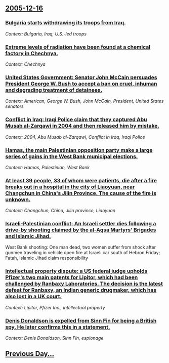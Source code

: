 ## [2005-12-16](/news/2005/12/16/index.md)

### [ Bulgaria starts withdrawing its troops from Iraq. ](/news/2005/12/16/bulgaria-starts-withdrawing-its-troops-from-iraq.md)
_Context: Bulgaria, Iraq, U.S.-led troops_

### [ Extreme levels of radiation have been found at a chemical factory in Chechnya. ](/news/2005/12/16/extreme-levels-of-radiation-have-been-found-at-a-chemical-factory-in-chechnya.md)
_Context: Chechnya_

### [ United States Government: Senator John McCain persuades President George W. Bush to accept a ban on cruel, inhuman and degrading treatment of detainees. ](/news/2005/12/16/united-states-government-p-senator-john-mccain-persuades-president-george-w-bush-to-accept-a-ban-on-cruel-inhuman-and-degrading-treatment.md)
_Context: American, George W. Bush, John McCain, President, United States senators_

### [ Conflict in Iraq: Iraqi Police claim that they captured Abu Musab al-Zarqawi in 2004 and then released him by mistake. ](/news/2005/12/16/conflict-in-iraq-iraqi-police-claim-that-they-captured-abu-musab-al-zarqawi-in-2004-and-then-released-him-by-mistake.md)
_Context: 2004, Abu Musab al-Zarqawi, Conflict in Iraq, Iraqi Police_

### [ Hamas, the main Palestinian opposition party make a large series of gains in the West Bank municipal elections. ](/news/2005/12/16/hamas-the-main-palestinian-opposition-party-make-a-large-series-of-gains-in-the-west-bank-municipal-elections.md)
_Context: Hamas, Palestinian, West Bank_

### [ At least 39 people, 33 of whom were patients, die after a fire breaks out in a hospital in the city of Liaoyuan, near Changchun in China's Jilin Province. The cause of the fire is unknown. ](/news/2005/12/16/at-least-39-people-33-of-whom-were-patients-die-after-a-fire-breaks-out-in-a-hospital-in-the-city-of-liaoyuan-near-changchun-in-china-s.md)
_Context: Changchun, China, Jilin province, Liaoyuan_

### [ Israeli-Palestinian conflict: An Israeli settler dies following a drive-by shooting claimed by the al-Aqsa Martyrs' Brigades and Islamic Jihad. ](/news/2005/12/16/israeli-palestinian-conflict-an-israeli-settler-dies-following-a-drive-by-shooting-claimed-by-the-al-aqsa-martyrs-brigades-and-islamic-ji.md)
West Bank shooting: One man dead, two women suffer from shock after gunmen traveling in vehicle open fire at Israeli car south of Hebron Friday; Fatah, Islamic Jihad claim responsibility

### [ Intellectual property dispute: a US federal judge upholds Pfizer's two main patents for Lipitor, which had been challenged by Ranbaxy Laboratories. The decision is the latest defeat for Ranbaxy, an Indian generic drugmaker, which has also lost in a UK court. ](/news/2005/12/16/intellectual-property-dispute-a-us-federal-judge-upholds-pfizer-s-two-main-patents-for-lipitor-which-had-been-challenged-by-ranbaxy-labor.md)
_Context: Lipitor, Pfizer Inc., intellectual property_

### [ Denis Donaldson is expelled from Sinn Fin for being a British spy. He later confirms this in a statement. ](/news/2005/12/16/denis-donaldson-is-expelled-from-sinn-fein-for-being-a-british-spy-he-later-confirms-this-in-a-statement.md)
_Context: Denis Donaldson, Sinn Fin, espionage_

## [Previous Day...](/news/2005/12/15/index.md)

